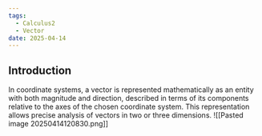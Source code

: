 ```yaml
---
tags:
  - Calculus2
  - Vector
date: 2025-04-14
---
```

## Introduction 
In coordinate systems, a vector is represented mathematically as an entity with both magnitude and direction, described in terms of its components relative to the axes of the chosen coordinate system. This representation allows precise analysis of vectors in two or three dimensions.
![[Pasted image 20250414120830.png]]